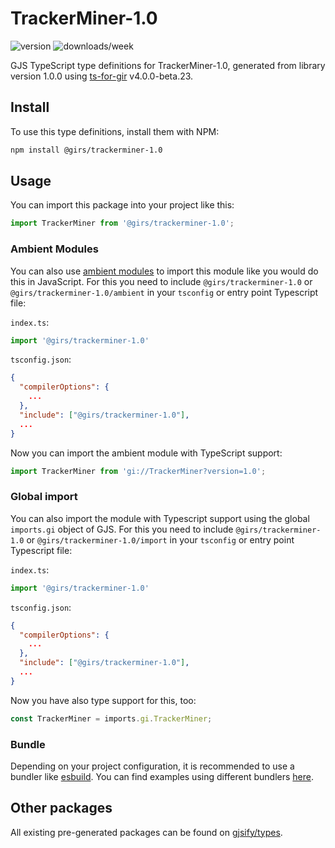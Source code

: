 
# TrackerMiner-1.0

![version](https://img.shields.io/npm/v/@girs/trackerminer-1.0)
![downloads/week](https://img.shields.io/npm/dw/@girs/trackerminer-1.0)


GJS TypeScript type definitions for TrackerMiner-1.0, generated from library version 1.0.0 using [ts-for-gir](https://github.com/gjsify/ts-for-gir) v4.0.0-beta.23.


## Install

To use this type definitions, install them with NPM:
```bash
npm install @girs/trackerminer-1.0
```

## Usage

You can import this package into your project like this:
```ts
import TrackerMiner from '@girs/trackerminer-1.0';
```

### Ambient Modules

You can also use [ambient modules](https://github.com/gjsify/ts-for-gir/tree/main/packages/cli#ambient-modules) to import this module like you would do this in JavaScript.
For this you need to include `@girs/trackerminer-1.0` or `@girs/trackerminer-1.0/ambient` in your `tsconfig` or entry point Typescript file:

`index.ts`:
```ts
import '@girs/trackerminer-1.0'
```

`tsconfig.json`:
```json
{
  "compilerOptions": {
    ...
  },
  "include": ["@girs/trackerminer-1.0"],
  ...
}
```

Now you can import the ambient module with TypeScript support: 

```ts
import TrackerMiner from 'gi://TrackerMiner?version=1.0';
```

### Global import

You can also import the module with Typescript support using the global `imports.gi` object of GJS.
For this you need to include `@girs/trackerminer-1.0` or `@girs/trackerminer-1.0/import` in your `tsconfig` or entry point Typescript file:

`index.ts`:
```ts
import '@girs/trackerminer-1.0'
```

`tsconfig.json`:
```json
{
  "compilerOptions": {
    ...
  },
  "include": ["@girs/trackerminer-1.0"],
  ...
}
```

Now you have also type support for this, too:

```ts
const TrackerMiner = imports.gi.TrackerMiner;
```

### Bundle

Depending on your project configuration, it is recommended to use a bundler like [esbuild](https://esbuild.github.io/). You can find examples using different bundlers [here](https://github.com/gjsify/ts-for-gir/tree/main/examples).

## Other packages

All existing pre-generated packages can be found on [gjsify/types](https://github.com/gjsify/types).

